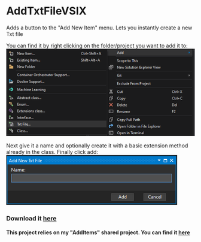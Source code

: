 # AddTxtFileVSIX
Adds a button to the "Add New Item" menu. Lets you instantly create a new Txt file


You can find it by right clicking on the folder/project you want to add it to: 
![preview](https://github.com/gurrenm3/AddTxtFileVSIX/blob/master/Add%20txt%20file.png)

Next give it a name and optionally create it with a basic extension method already in the class. Finally click add:
![preview2](https://github.com/gurrenm3/AddTxtFileVSIX/blob/master/add%20txt%20file%20name.png)

### Download it [here](https://marketplace.visualstudio.com/items?itemName=Thomas-Margraff.AddNewTxtFile)
#### This project relies on my "AddItems" shared project. You can find it [here](https://github.com/gurrenm3/AddNewItem_Template.Shared)
